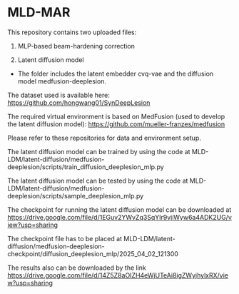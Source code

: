 # MLD-MAR
This repository contains two uploaded files:

1. MLP-based beam-hardening correction

2. Latent diffusion model

- The folder includes the latent embedder cvq-vae and the diffusion model medfusion-deeplesion.

The dataset used is available here:
https://github.com/hongwang01/SynDeepLesion

The required virtual environment is based on MedFusion (used to develop the latent diffusion model):
https://github.com/mueller-franzes/medfusion

Please refer to these repositories for data and environment setup.

The latent diffusion model can be trained by using the code at MLD-LDM/latent-diffusion/medfusion-deeplesion/scripts/train_diffusion_deeplesion_mlp.py

The latent diffusion model can be tested by using the code at MLD-LDM/latent-diffusion/medfusion-deeplesion/scripts/sample_deeplesion_mlp.py

The checkpoint for running the latent diffusion model can be downloaded at https://drive.google.com/file/d/1EGuv2YWvZq3SqYIr9vjiWyw6a4ADK2UG/view?usp=sharing

The checkpoint file has to be placed at MLD-LDM/latent-diffusion/medfusion-deeplesion-checkpoint/diffusion_deeplesion_mlp/2025_04_02_121300


The results also can be downloaded by the link https://drive.google.com/file/d/14Z5Z8aOIZH4eWjUTeAi8igZWyjhylxRX/view?usp=sharing
